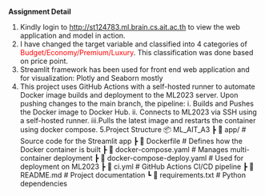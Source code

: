 **Assignment Detail** 
1. Kindly login to http://st124783.ml.brain.cs.ait.ac.th to view the web application and model in action.
2. I have changed the target variable and classified into 4 categories of <span style="color:red">Budget/Economy/Premium/Luxury</span>. This classification was done based on price point.
3. Streamlit framework has been used for front end web application and for visualization: Plotly and Seaborn mostly
4. This project uses GitHub Actions with a self-hosted runner to automate Docker image builds and deployment to the ML2023 server. Upon pushing changes to the main branch, the pipeline:
	i.	Builds and Pushes the Docker image to Docker Hub.
	ii.	Connects to ML2023 via SSH using a self-hosted runner.
	iii.Pulls the latest image and restarts the container using docker compose.
5.Project Structure
 📦 ML_AIT_A3
 ┣ 📂 app/                  # Source code for the Streamlit app
 ┣ 📜 Dockerfile            # Defines how the Docker container is built
 ┣ 📜 docker-compose.yaml   # Manages multi-container deployment
 ┣ 📜 docker-compose-deploy.yaml  # Used for deployment on ML2023
 ┣ 📜 ci.yml                # GitHub Actions CI/CD pipeline
 ┣ 📜 README.md             # Project documentation
 ┗ 📜 requirements.txt      # Python dependencies

